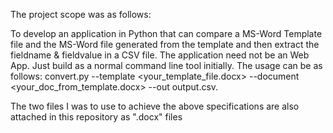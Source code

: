 The project scope was as follows: 

To develop an application in Python that can compare a MS-Word Template file and the MS-Word file generated from the template and then extract the fieldname & fieldvalue in a CSV file. 
The application need not be an Web App. Just build as a normal command line tool initially.
The usage can be as follows: convert.py --template <your_template_file.docx> --document <your_doc_from_template.docx> --out output.csv.

The two files I was to use to achieve the above specifications are also attached in this repository as ".docx" files 

